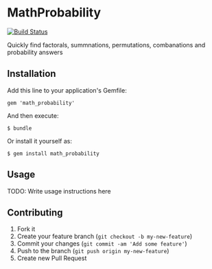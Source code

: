 # MathProbability

[![Build Status](https://travis-ci.org/polysaturate/math_probability.png?branch=master)](https://travis-ci.org/polysaturate/math_probability)

Quickly find factorals, summnations, permutations, combanations and probability answers

## Installation

Add this line to your application's Gemfile:

    gem 'math_probability'

And then execute:

    $ bundle

Or install it yourself as:

    $ gem install math_probability

## Usage

TODO: Write usage instructions here

## Contributing

1. Fork it
2. Create your feature branch (`git checkout -b my-new-feature`)
3. Commit your changes (`git commit -am 'Add some feature'`)
4. Push to the branch (`git push origin my-new-feature`)
5. Create new Pull Request
